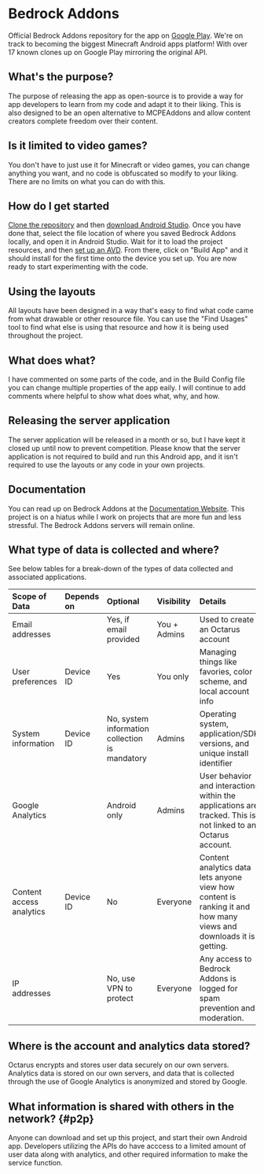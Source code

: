 # Bedrock Addons
Official Bedrock Addons repository for the app on [Google Play](https://play.google.com/store/apps/details?id=com.mcres.octarus). We're on track to becoming the biggest Minecraft Android apps platform! With over 17 known clones up on Google Play mirroring the original API.

## What's the purpose?
The purpose of releasing the app as open-source is to provide a way for app developers to learn from my code and adapt it to their liking. 
This is also designed to be an open alternative to MCPEAddons and allow content creators complete freedom over their content.

## Is it limited to video games?
You don't have to just use it for Minecraft or video games, you can change anything you want, and no code is obfuscated so modify to your liking.
There are no limits on what you can do with this.

## How do I get started
[Clone the repository](https://docs.github.com/en/github/creating-cloning-and-archiving-repositories/cloning-a-repository) and then [download Android Studio](https://developer.android.com/studio).
Once you have done that, select the file location of where you saved Bedrock Addons locally, and open it in Android Studio. Wait for it to load the project resources, and then [set up an AVD](https://developer.android.com/studio/run/managing-avds).
From there, click on "Build App" and it should install for the first time onto the device you set up. You are now ready to start experimenting with the code.

## Using the layouts
All layouts have been designed in a way that's easy to find what code came from what drawable or other resource file. You can use the "Find Usages" tool to find what else is using that resource and how it is being used throughout the project.

## What does what?
I have commented on some parts of the code, and in the Build Config file you can change multiple properties of the app eaily. I will continue to add comments where helpful to show what does what, why, and how.

## Releasing the server application
The server application will be released in a month or so, but I have kept it closed up until now to prevent competition.
Please know that the server application is not required to build and run this Android app, and it isn't required to use the layouts or any code in your own projects.

## Documentation
You can read up on Bedrock Addons at the [Documentation Website](https://octarus.dev/project/bedrock-addons/).
This project is on a hiatus while I work on projects that are more fun and less stressful. The Bedrock Addons servers will remain online.

## What type of data is collected and where?
See below tables for a break-down of the types of data collected and associated applications.

Scope of Data | Depends on   | Optional     | Visibility       | Details
:------------ |:------------ |:------------ |:---------------- |:------------ |
Email addresses | | Yes, if email provided | You + Admins | Used to create an Octarus account
User preferences | Device ID | Yes | You only | Managing things like favories, color scheme, and local account info
System information | Device ID | No, system information collection is mandatory | Admins | Operating system, application/SDK versions, and unique install identifier
Google Analytics | | Android only |  Admins | User behavior and interactions within the applications are tracked. This is not linked to an Octarus account.
Content access analytics | Device ID | No | Everyone | Content analytics data lets anyone view how content is ranking it and how many views and downloads it is getting.
IP addresses | | No, use VPN to protect | Everyone | Any access to Bedrock Addons is logged for spam prevention and moderation.

## Where is the account and analytics data stored?
Octarus encrypts and stores user data securely on our own servers. Analytics data is stored on our own servers, and data that is collected through the use of Google Analytics is anonymized and stored by Google.

## What information is shared with others in the network? {#p2p}
Anyone can download and set up this project, and start their own Android app. Developers utilizing the APIs do have acccess to a limited amount of user data along with analytics, and other required information to make the service function.
